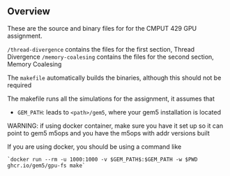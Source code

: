 ## Overview

These are the source and binary files for for the CMPUT 429 GPU assignment.

`/thread-divergence` contains the files for the first section, Thread Divergence
`/memory-coalesing` contains the files for the second section, Memory Coalesing

The `makefile` automatically builds the binaries, although this should not be required

The makefile runs all the simulations for the assignment, it assumes that

-   `GEM_PATH`: leads to `<path>/gem5`, where your gem5 installation is located

WARNING: if using docker container, make sure you have it set up so it can point to gem5 m5ops and you have the m5ops with addr versions built

If you are using docker, you should be using a command like 

    `docker run --rm -u 1000:1000 -v $GEM_PATH$:$GEM_PATH -w $PWD ghcr.io/gem5/gpu-fs make`